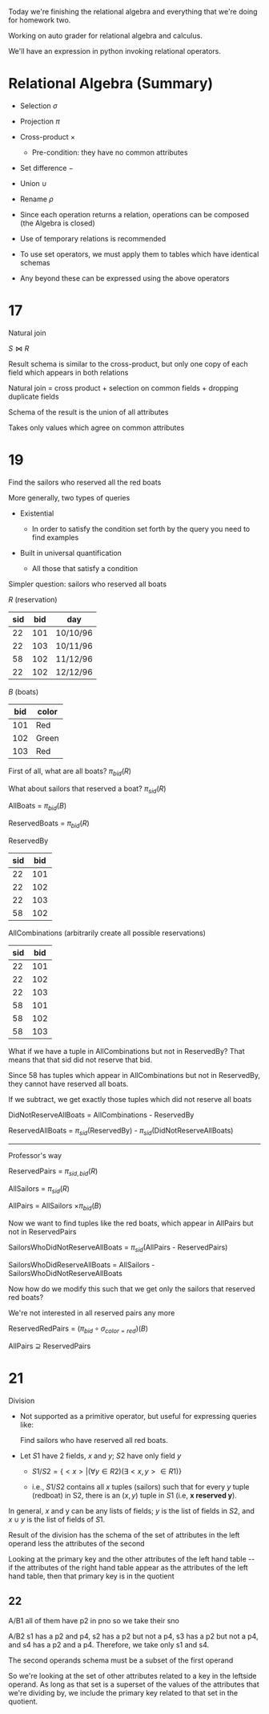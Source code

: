 Today we're finishing the relational algebra and everything that we're doing for homework two.

Working on auto grader for relational algebra and calculus.

We'll have an expression in python invoking relational operators.

# Relational Algebra (Summary)

- Selection $\sigma$

- Projection $\pi$

- Cross-product $\times$
  
  - Pre-condition: they have no common attributes

- Set difference $-$

- Union $\cup$

- Rename $\rho$

- Since each operation returns a relation, operations can be composed (the Algebra is closed)

- Use of temporary relations is recommended

- To use set operators, we must apply them to tables which have identical schemas

- Any beyond these can be expressed using the above operators

# 17

Natural join

$S\bowtie R$

Result schema is similar to the cross-product, but only one copy of each field which appears in both relations

Natural join = cross product + selection on common fields + dropping duplicate fields

Schema of the result is the union of all attributes

Takes only values which agree on common attributes

# 19

Find the sailors who reserved all the red boats

More generally, two types of queries

- Existential
  
  - In order to satisfy the condition set forth by the query you need to find examples

- Built in universal quantification
  
  - All those that satisfy a condition

Simpler question: sailors who reserved all boats

$R$ (reservation)

| sid | bid | day      |
| --- | --- | -------- |
| 22  | 101 | 10/10/96 |
| 22  | 103 | 10/11/96 |
| 58  | 102 | 11/12/96 |
| 22  | 102 | 12/12/96 |

$B$ (boats)

| bid | color |
| --- | ----- |
| 101 | Red   |
| 102 | Green |
| 103 | Red   |

First of all, what are all boats? $\pi_{bid}(R)$

What about sailors that reserved a boat? $\pi_{sid}(R)$

AllBoats = $\pi_{bid}(B)$

ReservedBoats = $\pi_{bid}(R)$

ReservedBy

| sid | bid |
| --- | --- |
| 22  | 101 |
| 22  | 102 |
| 22  | 103 |
| 58  | 102 |

AllCombinations (arbitrarily create all possible reservations)

| sid | bid |
| --- | --- |
| 22  | 101 |
| 22  | 102 |
| 22  | 103 |
| 58  | 101 |
| 58  | 102 |
| 58  | 103 |

What if we have a tuple in AllCombinations but not in ReservedBy? That means that that sid did not reserve that bid.

Since 58 has tuples which appear in AllCombinations but not in ReservedBy, they cannot have reserved all boats.

If we subtract, we get exactly those tuples which did not reserve all boats

DidNotReserveAllBoats = AllCombinations - ReservedBy

ReservedAllBoats = $\pi_{sid}$(ReservedBy) - $\pi_{sid}$(DidNotReserveAllBoats)

---

Professor's way

ReservedPairs = $\pi_{sid,bid}(R)$

AllSailors = $\pi_{sid}(R)$

AllPairs = AllSailors $\times \pi_{bid}(B)$

Now we want to find tuples like the red boats, which appear in AllPairs but not in ReservedPairs

SailorsWhoDidNotReserveAllBoats = $\pi_{sid}$(AllPairs - ReservedPairs)

SailorsWhoDidReserveAllBoats = AllSailors - SailorsWhoDidNotReserveAllBoats

Now how do we modify this such that we get only the sailors that reserved red boats?

We're not interested in all reserved pairs any more

ReservedRedPairs = $(\pi_{bid}\circ\sigma_{color=red})(B)$

AllPairs $\supseteq$ ReservedPairs

# 21

Division

- Not supported as a primitive operator, but useful for expressing queries like:
  
  Find sailors who have reserved all red boats.

- Let $S1$ have 2 fields, $x$ and $y$; $S2$ have only field $y$
  
  - $S1/S2 = \{<x> | (\forall y \in R2)(\exists <x,y> \in R1)\}$
  
  - i.e., $S1/S2$ contains all $x$ tuples (sailors) such that for every $y$ tuple (redboat) in S2, there is an $(x,y)$ tuple in $S1$ (i.e, **x reserved y**).

In general, $x$ and y can be any lists of fields; $y$ is the list of fields in $S2$, and $x\cup y$ is the list of fields of $S1$.

Result of the division has the schema of the set of attributes in the left operand less the attributes of the second

Looking at the primary key and the other attributes of the left hand table -- if the attributes of the right hand table appear as the attributes of the left hand table, then that primary key is in the quotient

## 22

A/B1 all of them have p2 in pno so we take their sno

A/B2 s1 has a p2 and p4, s2 has a p2 but not a p4, s3 has a p2 but not a p4, and s4 has a p2 and a p4. Therefore, we take only s1 and s4.

The second operands schema must be a subset of the first operand

So we're looking at the set of other attributes related to a key in the leftside operand. As long as that set is a superset of the values of the attributes that we're dividing by, we include the primary key related to that set in the quotient.
